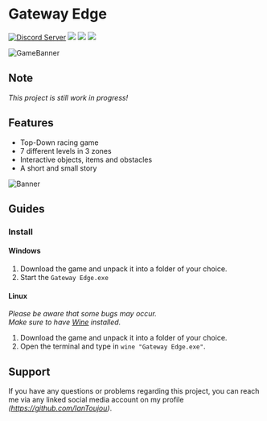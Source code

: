 # Gateway Edge
<a href="https://discord.com/invite/eVCWjm38cG"><img src="https://img.shields.io/discord/803708765265985587?color=5865F2&label=Discord&logo=discord&logoColor=white" alt="Discord Server"></a>
<a href="https://github.com/IanToujou/Gateway-Edge/releases/tag/v0.1.0"><img src="https://img.shields.io/github/license/IanToujou/Gateway-Edge?label=License"></a>
<a href="https://github.com/IanToujou/Gateway-Edge/releases/tag/v0.1.0"><img src="https://img.shields.io/github/downloads/IanToujou/Gateway-Edge/total?color=valid&label=Downloads"></a>
<a href="https://github.com/IanToujou/Gateway-Edge/releases/tag/v0.1.0"><img src="https://img.shields.io/github/v/release/IanToujou/Gateway-Edge?label=Release"></a>

![GameBanner](https://user-images.githubusercontent.com/44029196/151566935-b6b372b9-9ec8-441d-986f-e46f1baed963.png)

## Note

*This project is still work in progress!*

## Features

* Top-Down racing game
* 7 different levels in 3 zones
* Interactive objects, items and obstacles
* A short and small story

![Banner](https://user-images.githubusercontent.com/44029196/151562985-cf661132-b092-4a69-aa65-4a3cabab78d8.png)

## Guides
### Install

#### Windows

1. Download the game and unpack it into a folder of your choice.
2. Start the `Gateway Edge.exe`

#### Linux

_Please be aware that some bugs may occur._ <br>
_Make sure to have [Wine](https://linuxconfig.org/installing-wine) installed._
 
1. Download the game and unpack it into a folder of your choice.
1. Open the terminal and type in `wine "Gateway Edge.exe"`.

## Support

If you have any questions or problems regarding this project, you can reach me via any linked social media account on my profile *(https://github.com/IanToujou)*.
